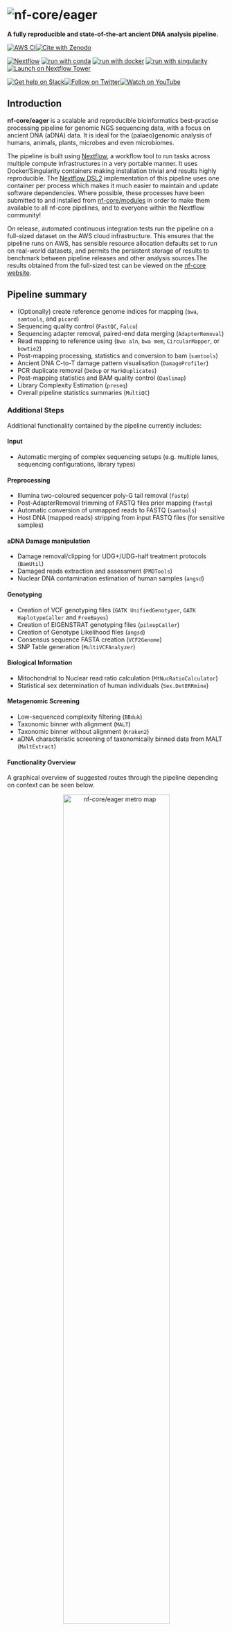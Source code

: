 # ![nf-core/eager](docs/images/nf-core_eager_logo_outline_drop.png)

**A fully reproducible and state-of-the-art ancient DNA analysis pipeline.**

[![AWS CI](https://img.shields.io/badge/CI%20tests-full%20size-FF9900?labelColor=000000&logo=Amazon%20AWS)](https://nf-co.re/eager/results)[![Cite with Zenodo](http://img.shields.io/badge/DOI-10.5281/zenodo.XXXXXXX-1073c8?labelColor=000000)](https://doi.org/10.5281/zenodo.XXXXXXX)

[![Nextflow](https://img.shields.io/badge/nextflow%20DSL2-%E2%89%A522.10.1-23aa62.svg)](https://www.nextflow.io/)
[![run with conda](http://img.shields.io/badge/run%20with-conda-3EB049?labelColor=000000&logo=anaconda)](https://docs.conda.io/en/latest/)
[![run with docker](https://img.shields.io/badge/run%20with-docker-0db7ed?labelColor=000000&logo=docker)](https://www.docker.com/)
[![run with singularity](https://img.shields.io/badge/run%20with-singularity-1d355c.svg?labelColor=000000)](https://sylabs.io/docs/)
[![Launch on Nextflow Tower](https://img.shields.io/badge/Launch%20%F0%9F%9A%80-Nextflow%20Tower-%234256e7)](https://tower.nf/launch?pipeline=https://github.com/nf-core/eager)

[![Get help on Slack](http://img.shields.io/badge/slack-nf--core%20%23eager-4A154B?labelColor=000000&logo=slack)](https://nfcore.slack.com/channels/eager)[![Follow on Twitter](http://img.shields.io/badge/twitter-%40nf__core-1DA1F2?labelColor=000000&logo=twitter)](https://twitter.com/nf_core)[![Watch on YouTube](http://img.shields.io/badge/youtube-nf--core-FF0000?labelColor=000000&logo=youtube)](https://www.youtube.com/c/nf-core)

## Introduction

**nf-core/eager** is a scalable and reproducible bioinformatics best-practise processing pipeline for genomic NGS sequencing data, with a focus on ancient DNA (aDNA) data. It is ideal for the (palaeo)genomic analysis of humans, animals, plants, microbes and even microbiomes.

The pipeline is built using [Nextflow](https://www.nextflow.io), a workflow tool to run tasks across multiple compute infrastructures in a very portable manner. It uses Docker/Singularity containers making installation trivial and results highly reproducible. The [Nextflow DSL2](https://www.nextflow.io/docs/latest/dsl2.html) implementation of this pipeline uses one container per process which makes it much easier to maintain and update software dependencies. Where possible, these processes have been submitted to and installed from [nf-core/modules](https://github.com/nf-core/modules) in order to make them available to all nf-core pipelines, and to everyone within the Nextflow community!

On release, automated continuous integration tests run the pipeline on a full-sized dataset on the AWS cloud infrastructure. This ensures that the pipeline runs on AWS, has sensible resource allocation defaults set to run on real-world datasets, and permits the persistent storage of results to benchmark between pipeline releases and other analysis sources.The results obtained from the full-sized test can be viewed on the [nf-core website](https://nf-co.re/eager/results).

## Pipeline summary

<!-- TODO nf-core: Fill in short bullet-pointed list of the default steps in the pipeline -->

- (Optionally) create reference genome indices for mapping (`bwa`, `samtools`, and `picard`)
- Sequencing quality control (`FastQC`, `Falco`)
- Sequencing adapter removal, paired-end data merging (`AdapterRemoval`)
- Read mapping to reference using (`bwa aln`, `bwa mem`, `CircularMapper`, or `bowtie2`)
- Post-mapping processing, statistics and conversion to bam (`samtools`)
- Ancient DNA C-to-T damage pattern visualisation (`DamageProfiler`)
- PCR duplicate removal (`DeDup` or `MarkDuplicates`)
- Post-mapping statistics and BAM quality control (`Qualimap`)
- Library Complexity Estimation (`preseq`)
- Overall pipeline statistics summaries (`MultiQC`)

### Additional Steps

Additional functionality contained by the pipeline currently includes:

#### Input

- Automatic merging of complex sequencing setups (e.g. multiple lanes, sequencing configurations, library types)

#### Preprocessing

- Illumina two-coloured sequencer poly-G tail removal (`fastp`)
- Post-AdapterRemoval trimming of FASTQ files prior mapping (`fastp`)
- Automatic conversion of unmapped reads to FASTQ (`samtools`)
- Host DNA (mapped reads) stripping from input FASTQ files (for sensitive samples)

#### aDNA Damage manipulation

- Damage removal/clipping for UDG+/UDG-half treatment protocols (`BamUtil`)
- Damaged reads extraction and assessment (`PMDTools`)
- Nuclear DNA contamination estimation of human samples (`angsd`)

#### Genotyping

- Creation of VCF genotyping files (`GATK UnifiedGenotyper`, `GATK HaplotypeCaller` and `FreeBayes`)
- Creation of EIGENSTRAT genotyping files (`pileupCaller`)
- Creation of Genotype Likelihood files (`angsd`)
- Consensus sequence FASTA creation (`VCF2Genome`)
- SNP Table generation (`MultiVCFAnalyzer`)

#### Biological Information

- Mitochondrial to Nuclear read ratio calculation (`MtNucRatioCalculator`)
- Statistical sex determination of human individuals (`Sex.DetERRmine`)

#### Metagenomic Screening

- Low-sequenced complexity filtering (`BBduk`)
- Taxonomic binner with alignment (`MALT`)
- Taxonomic binner without alignment (`Kraken2`)
- aDNA characteristic screening of taxonomically binned data from MALT (`MaltExtract`)

#### Functionality Overview

A graphical overview of suggested routes through the pipeline depending on context can be seen below.

<p align="center">
    <img src="docs/images/eager2_metromap_complex.png" alt="nf-core/eager metro map" width="70%"
</p>

## Quick Start

1. Install [`Nextflow`](https://www.nextflow.io/docs/latest/getstarted.html#installation) (`>=22.10.1`)

2. Install any of [`Docker`](https://docs.docker.com/engine/installation/), [`Singularity`](https://www.sylabs.io/guides/3.0/user-guide/) (you can follow [this tutorial](https://singularity-tutorial.github.io/01-installation/)), [`Podman`](https://podman.io/), [`Shifter`](https://nersc.gitlab.io/development/shifter/how-to-use/) or [`Charliecloud`](https://hpc.github.io/charliecloud/) for full pipeline reproducibility _(you can use [`Conda`](https://conda.io/miniconda.html) both to install Nextflow itself and also to manage software within pipelines. Please only use it within pipelines as a last resort; see [docs](https://nf-co.re/usage/configuration#basic-configuration-profiles))_.

3. Download the pipeline and test it on a minimal dataset with a single command:

   ```bash
   nextflow run nf-core/eager -profile test,YOURPROFILE --outdir <OUTDIR>
   ```

   Note that some form of configuration will be needed so that Nextflow knows how to fetch the required software. This is usually done in the form of a config profile (`YOURPROFILE` in the example command above). You can chain multiple config profiles in a comma-separated string.

   > - The pipeline comes with config profiles called `docker`, `singularity`, `podman`, `shifter`, `charliecloud` and `conda` which instruct the pipeline to use the named tool for software management. For example, `-profile test,docker`.
   > - Please check [nf-core/configs](https://github.com/nf-core/configs#documentation) to see if a custom config file to run nf-core pipelines already exists for your Institute. If so, you can simply use `-profile <institute>` in your command. This will enable either `docker` or `singularity` and set the appropriate execution settings for your local compute environment.
   > - If you are using `singularity`, please use the [`nf-core download`](https://nf-co.re/tools/#downloading-pipelines-for-offline-use) command to download images first, before running the pipeline. Setting the [`NXF_SINGULARITY_CACHEDIR` or `singularity.cacheDir`](https://www.nextflow.io/docs/latest/singularity.html?#singularity-docker-hub) Nextflow options enables you to store and re-use the images from a central location for future pipeline runs.
   > - If you are using `conda`, it is highly recommended to use the [`NXF_CONDA_CACHEDIR` or `conda.cacheDir`](https://www.nextflow.io/docs/latest/conda.html) settings to store the environments in a central location for future pipeline runs.

4. Start running your own analysis!

      <!-- TODO nf-core: Update the example "typical command" below used to run the pipeline -->

   ```bash
   nextflow run nf-core/eager --input samplesheet.csv --outdir <OUTDIR> --reference '<your_reference>.fasta' -profile <docker/singularity/podman/shifter/charliecloud/conda/institute>
   ```

5. Once your run has completed successfully, clean up the intermediate files.

   ```bash
   nextflow clean -f -k
   ```

## Documentation

The nf-core/eager pipeline comes with documentation about the pipeline [usage](https://nf-co.re/eager/usage), [parameters](https://nf-co.re/eager/parameters) and [output](https://nf-co.re/eager/output).

## Credits

This pipeline was established by Alexander Peltzer ([apeltzer](https://github.com/apeltzer)) and [James A. Fellows Yates](https://github.com/jfy133). Version two had major contributions from [Stephen Clayton](https://github.com/sc13-bioinf), [Thiseas C. Lamnidis](https://github.com/TCLamnidis), [Maxime Borry](https://github.com/maxibor), [Zandra Fagernäs](https://github.com/ZandraFagernas), [Aida Andrades Valtueña](https://github.com/aidaanva) and [Maxime Garcia](https://github.com/MaxUlysse) and the nf-core community.

We thank the following people for their extensive assistance in the development of this pipeline:

- [Alex Hübner](https://github.com/alexhbnr)
- [Alexandre Gilardet](https://github.com/alexandregilardet)
- Arielle Munters
- [Åshild Vågene](https://github.com/ashildv)
- [Charles Plessy](https://github.com/charles-plessy)
- [Elina Salmela](https://github.com/esalmela)
- [Fabian Lehmann](https://github.com/Lehmann-Fabian)
- [He Yu](https://github.com/paulayu)
- [Hester van Schalkwyk](https://github.com/hesterjvs)
- [Ian Light-Máka](https://github.com/ilight1542)
- [Ido Bar](https://github.com/IdoBar)
- [Irina Velsko](https://github.com/ivelsko)
- [Işın Altınkaya](https://github.com/isinaltinkaya)
- [Johan Nylander](https://github.com/nylander)
- [Jonas Niemann](https://github.com/NiemannJ)
- [Katerine Eaton](https://github.com/ktmeaton)
- [Kathrin Nägele](https://github.com/KathrinNaegele)
- [Kevin Lord](https://github.com/lordkev)
- [Luc Venturini](https://github.com/lucventurini)
- [Mahesh Binzer-Panchal](https://github.com/mahesh-panchal)
- [Marcel Keller](https://github.com/marcel-keller)
- [Megan Michel](https://github.com/meganemichel)
- [Pierre Lindenbaum](https://github.com/lindenb)
- [Pontus Skoglund](https://github.com/pontussk)
- [Raphael Eisenhofer](https://github.com/EisenRa)
- [Roberta Davidson](https://github.com/roberta-davidson)
- [Rodrigo Barquera](https://github.com/RodrigoBarquera)
- [Selina Carlhoff](https://github.com/scarlhoff)
- [Torsten Günter](https://bitbucket.org/tguenther)

## Contributions and Support

If you would like to contribute to this pipeline, please see the [contributing guidelines](.github/CONTRIBUTING.md).

For further information or help, don't hesitate to get in touch on the [Slack `#eager` channel](https://nfcore.slack.com/channels/eager) (you can join with [this invite](https://nf-co.re/join/slack)).

## Citations

<!-- TODO nf-core: Add citation for pipeline after first release. Uncomment lines below and update Zenodo doi and badge at the top of this file. -->

# <!-- If you use  nf-core/eager for your analysis, please cite it using the following doi: [10.5281/zenodo.XXXXXX](https://doi.org/10.5281/zenodo.XXXXXX) -->

If you use nf-core/eager for your analysis, please cite it using the following:

> Fellows Yates JA, Lamnidis TC, Borry M, Valtueña Andrades A, Fagernäs Z, Clayton S, Garcia MU, Neukamm J, Peltzer A. 2021. Reproducible, portable, and efficient ancient genome reconstruction with nf-core/eager. PeerJ 9:e10947. DOI: [10.7717/peerj.10947](https://doi.org/10.7717/peerj.10947).

<!-- TODO nf-core: Add bibliography of tools and data used in your pipeline -->

An extensive list of references for the tools used by the pipeline can be found in the [`CITATIONS.md`](CITATIONS.md) file.

<!-- TODO nf-core: Add bibliography of tools and data used in your pipeline -->

An extensive list of references for the tools used by the pipeline can be found in the [`CITATIONS.md`](CITATIONS.md) file.

You can cite the `nf-core` publication as follows:

> **The nf-core framework for community-curated bioinformatics pipelines.**
>
> Philip Ewels, Alexander Peltzer, Sven Fillinger, Harshil Patel, Johannes Alneberg, Andreas Wilm, Maxime Ulysse Garcia, Paolo Di Tommaso & Sven Nahnsen.
>
> _Nat Biotechnol._ 2020 Feb 13. doi: [10.1038/s41587-020-0439-x](https://dx.doi.org/10.1038/s41587-020-0439-x).
